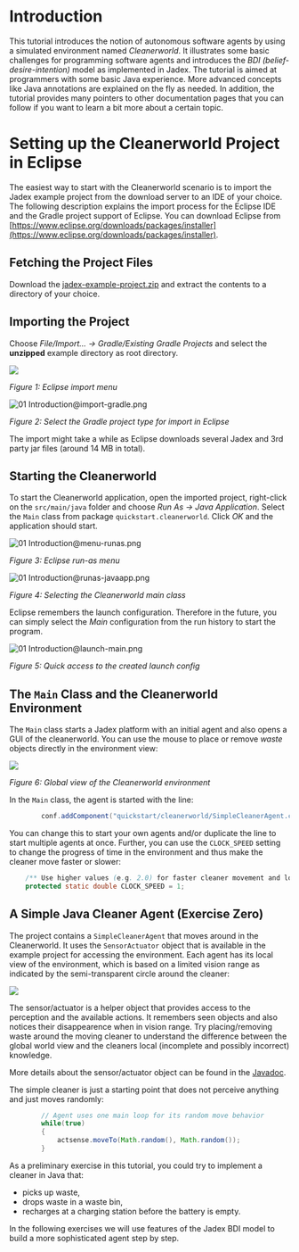# Introduction

This tutorial introduces the notion of autonomous software agents by using a simulated environment named *Cleanerworld*. It illustrates some basic challenges for programming software agents and introduces the *BDI (belief-desire-intention)* model as implemented in Jadex. The tutorial is aimed at programmers with some basic Java experience. More advanced concepts like Java annotations are explained on the fly as needed. In addition, the tutorial provides many pointers to other documentation pages that you can follow if you want to learn a bit more about a certain topic.



# Setting up the Cleanerworld Project in Eclipse

The easiest way to start with the Cleanerworld scenario is to import the Jadex example project from the download server to an IDE of your choice. The following description explains the import process for the Eclipse IDE and the Gradle project support of Eclipse. You can download Eclipse from [https://www.eclipse.org/downloads/packages/installer](https://www.eclipse.org/downloads/packages/installer).


## Fetching the Project Files

Download the [jadex-example-project.zip](https://download.actoron.com/nightlies/oss/${jadexversiontitle}/jadex-example-project.zip) and extract the contents to a directory of your choice. 


## Importing the Project

Choose *File/Import... -> Gradle/Existing Gradle Projects* and select the **unzipped** example directory as root directory.

![](menu-import.png)

*Figure 1: Eclipse import menu*

![01 Introduction@import-gradle.png](import-gradle.png)

*Figure 2: Select the Gradle project type for import in Eclipse*

The import might take a while as Eclipse downloads several Jadex and 3rd party jar files (around 14 MB in total).


## Starting the Cleanerworld

To start the Cleanerworld application, open the imported project, right-click on the `src/main/java` folder and choose  *Run As -> Java Application*. Select the `Main` class from package `quickstart.cleanerworld`. Click *OK* and the application should start.
  
![01 Introduction@menu-runas.png](menu-runas.png)

*Figure 3: Eclipse run-as menu*

![01 Introduction@runas-javaapp.png](runas-javaapp.png)

*Figure 4: Selecting the Cleanerworld main class*

Eclipse remembers the launch configuration. Therefore in the future,
  you can simply select the *Main* configuration from the run history
  to start the program.

![01 Introduction@launch-main.png](launch-main.png)

*Figure 5: Quick access to the created launch config*


## The `Main` Class and the Cleanerworld Environment

The `Main` class starts a Jadex platform with an initial agent and also opens a GUI of the cleanerworld.
You can use the mouse to place or remove *waste* objects directly in the environment view:

![](view-environment.png)

*Figure 6: Global view of the Cleanerworld environment*


In the `Main` class, the agent is started with the line:

```java
		conf.addComponent("quickstart/cleanerworld/SimpleCleanerAgent.class");
```

You can change this to start your own agents and/or duplicate the line to start multiple agents at once.
Further, you can use the `CLOCK_SPEED` setting to change the progress of time in the environment and thus
make the cleaner move faster or slower:


```java
	/** Use higher values (e.g. 2.0) for faster cleaner movement and lower values (e.g. 0.5) for slower movement. */
	protected static double	CLOCK_SPEED	= 1;
```


## A Simple Java Cleaner Agent (Exercise Zero)

The project contains a `SimpleCleanerAgent` that moves around in the Cleanerworld.
It uses the `SensorActuator` object that is available in the example project
for accessing the environment. Each agent has its local view of the environment,
which is based on a limited vision range as indicated by the semi-transparent circle around the cleaner:

![](view-cleaner.png)

The sensor/actuator is a helper object that provides access to the perception and the
available actions. It remembers seen objects and also notices their disappearence when in vision range.
Try placing/removing waste around the moving cleaner to understand the difference between the global
world view and the cleaners local (incomplete and possibly incorrect) knowledge.
 
More details about the sensor/actuator object can be found in the
[Javadoc](${URLJavaDoc}/index.html?jadex/quickstart/cleanerworld/environment/SensorActuator.html).

The simple cleaner is just a starting point that does not perceive anything and just moves randomly:

```java
		// Agent uses one main loop for its random move behavior
		while(true)
		{
			actsense.moveTo(Math.random(), Math.random());
		}
```

As a preliminary exercise in this tutorial, you could try to implement a cleaner in Java that:

* picks up waste,
* drops waste in a waste bin,
* recharges at a charging station before the battery is empty.

In the following exercises we will use features of the Jadex BDI model to build a more sophisticated agent step by step. 